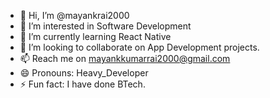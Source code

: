 - 👋 Hi, I’m @mayankrai2000
- 👀 I’m interested in Software Development
- 🌱 I’m currently learning React Native
- 💞️ I’m looking to collaborate on App Development projects.
- 📫 Reach me on mayankkumarrai2000@gmail.com 
- 😄 Pronouns: Heavy_Developer
- ⚡ Fun fact: I have done BTech.

<!---
mayankrai2000/mayankrai2000 is a ✨ special ✨ repository because its `README.md` (this file) appears on your GitHub profile.
You can click the Preview link to take a look at your changes.
--->
